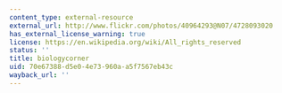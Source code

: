 ```yaml
---
content_type: external-resource
external_url: http://www.flickr.com/photos/40964293@N07/4728093020
has_external_license_warning: true
license: https://en.wikipedia.org/wiki/All_rights_reserved
status: ''
title: biologycorner
uid: 70e67388-d5e0-4e73-960a-a5f7567eb43c
wayback_url: ''
---
```

